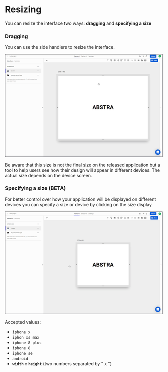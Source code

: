 # Resizing

You can resize the interface two ways: **dragging** and **specifying a size**

### Dragging

You can use the side handlers to resize the interface.

![](../../.gitbook/assets/resize.gif)

Be aware that this size is not the final size on the released application but a tool to help users see how their design will appear in different devices. The actual size depends on the device screen.

### Specifying a size \(BETA\)

For better control over how your application will be displayed on different devices you can specify a size or device by clicking on the size display

![](../../.gitbook/assets/spec-size.gif)

Accepted values:

* `iphone x`
* `iphon xs max`
* `iphone 8 plus`
* `iphone 8`
* `iphone se`
* `android`
* **`width`** `x` **`height`** \(two numbers separated by " x "\)

